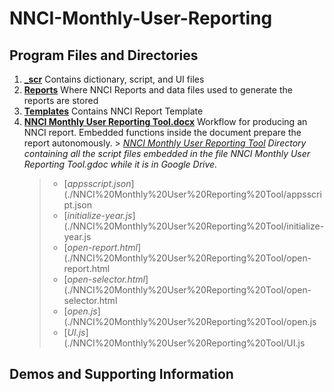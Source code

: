 # NNCI-Monthly-User-Reporting

## Program Files and Directories

1.  [**\_scr**](./_scr) Contains dictionary, script, and UI files
2.  [**Reports**](./Reports) Where NNCI Reports and data files used to generate the reports are stored
3.  [**Templates**](./Templates) Contains NNCI Report Template
4.  [**NNCI Monthly User Reporting Tool.docx**](./NNCI%20Monthly%20User%20Reporting%20Tool.docx) Workflow for producing an NNCI report. Embedded functions inside the document prepare the report autonomously. > [_NNCI Monthly User Reporting Tool_](NNCI%20Monthly%20User%20Reporting%20Tool) _Directory containing all the script files embedded in the file NNCI Monthly User Reporting Tool.gdoc while it is in Google Drive._
    > - [*appsscript.json*](./NNCI%20Monthly%20User%20Reporting%20Tool/appsscript.json
    > - [*initialize-year.js*](./NNCI%20Monthly%20User%20Reporting%20Tool/initialize-year.js
    > - [*open-report.html*](./NNCI%20Monthly%20User%20Reporting%20Tool/open-report.html
    > - [*open-selector.html*](./NNCI%20Monthly%20User%20Reporting%20Tool/open-selector.html
    > - [*open.js*](./NNCI%20Monthly%20User%20Reporting%20Tool/open.js
    > - [*UI.js*](./NNCI%20Monthly%20User%20Reporting%20Tool/UI.js

## Demos and Supporting Information
